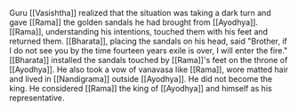 Guru [[Vasishtha]] realized that the situation was taking a dark turn and gave [[Rama]] the golden sandals he had brought from [[Ayodhya]]. [[Rama]], understanding his intentions, touched them with his feet and returned them. [[Bharata]], placing the sandals on his head, said "Brother, if I do not see you by the time fourteen years exile is over, I will enter the fire." [[Bharata]] installed the sandals touched by [[Rama]]'s feet on the throne of [[Ayodhya]]. He also took a vow of vanavasa like [[Rama]], wore matted hair and lived in [[Nandigrama]] outside [[Ayodhya]]. He did not become the king. He considered [[Rama]] the king of [[Ayodhya]] and himself as his representative.